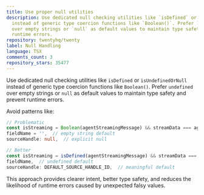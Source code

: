 ```yaml
---
title: Use proper null utilities
description: Use dedicated null checking utilities like `isDefined` or `isUndefinedOrNull`
  instead of generic type coercion functions like `Boolean()`. Prefer `undefined`
  over empty strings or `null` as default values to maintain type safety and prevent
  runtime errors.
repository: twentyhq/twenty
label: Null Handling
language: TSX
comments_count: 3
repository_stars: 35477
---
```


Use dedicated null checking utilities like `isDefined` or `isUndefinedOrNull` instead of generic type coercion functions like `Boolean()`. Prefer `undefined` over empty strings or `null` as default values to maintain type safety and prevent runtime errors.

Avoid patterns like:
```typescript
// Problematic
const isStreaming = Boolean(agentStreamingMessage) && streamData === agentStreamingMessage;
fieldName = '',  // empty string default
sourceHandle: null,  // explicit null

// Better
const isStreaming = isDefined(agentStreamingMessage) && streamData === agentStreamingMessage;
fieldName,  // undefined default
sourceHandle: DEFAULT_SOURCE_HANDLE_ID,  // meaningful default
```

This approach provides clearer intent, better type safety, and reduces the likelihood of runtime errors caused by unexpected falsy values.